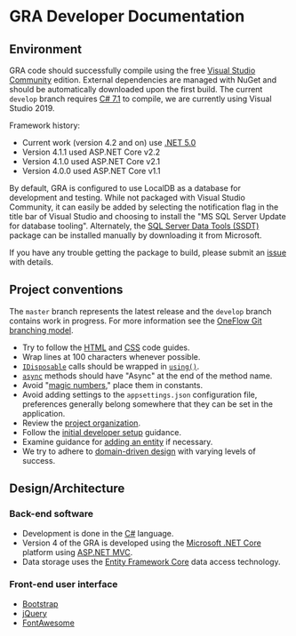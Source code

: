 # GRA Developer Documentation

## Environment

GRA code should successfully compile using the free [Visual Studio Community](https://www.visualstudio.com/vs/community/) edition. External dependencies are managed with NuGet and should be automatically downloaded upon the first build. The current `develop` branch requires [C# 7.1](https://docs.microsoft.com/en-us/dotnet/csharp/whats-new/csharp-7-1) to compile, we are currently using Visual Studio 2019.

Framework history:

- Current work (version 4.2 and on) use [.NET 5.0](https://docs.microsoft.com/en-us/dotnet/core/dotnet-five)
- Version 4.1.1 used ASP.NET Core v2.2
- Version 4.1.0 used ASP.NET Core v2.1
- Version 4.0.0 used ASP.NET Core v1.1

By default, GRA is configured to use LocalDB as a database for development and testing. While not packaged with Visual Studio Community, it can easily be added by selecting the notification flag in the title bar of Visual Studio and choosing to install the "MS SQL Server Update for database tooling". Alternately, the [SQL Server Data Tools (SSDT)](https://msdn.microsoft.com/en-us/library/hh272686.aspx) package can be installed manually by downloading it from Microsoft.

If you have any trouble getting the package to build, please submit an [issue](https://github.com/MCLD/greatreadingadventure/issues/new) with details.

## Project conventions

The `master` branch represents the latest release and the `develop` branch contains work in progress. For more information see the [OneFlow Git branching model](http://endoflineblog.com/oneflow-a-git-branching-model-and-workflow).

- Try to follow the [HTML](http://codeguide.co/#html) and [CSS](http://codeguide.co/#css) code guides.
- Wrap lines at 100 characters whenever possible.
- [`IDisposable`](https://msdn.microsoft.com/en-us/library/system.idisposable.aspx) calls should be wrapped in [`using()`](https://docs.microsoft.com/en-us/dotnet/csharp/language-reference/keywords/using-statement).
- [`async`](https://docs.microsoft.com/en-us/dotnet/standard/async-in-depth) methods should have "Async" at the end of the method name.
- Avoid "[magic numbers](<https://en.wikipedia.org/wiki/Magic_number_(programming)>)," place them in constants.
- Avoid adding settings to the `appsettings.json` configuration file, preferences generally belong somewhere that they can be set in the application.
- Review the [project organization](project-organization.md).
- Follow the [initial developer setup](initial-developer-setup.md) guidance.
- Examine guidance for [adding an entity](adding-an-entity.md) if necessary.
- We try to adhere to [domain-driven design](https://en.wikipedia.org/wiki/Domain-driven_design) with varying levels of success.

## Design/Architecture

### Back-end software

- Development is done in the [C#](https://docs.microsoft.com/en-us/dotnet/csharp/) language.
- Version 4 of the GRA is developed using the [Microsoft .NET Core](https://www.microsoft.com/net/core) platform using [ASP.NET MVC](https://www.asp.net/mvc).
- Data storage uses the [Entity Framework Core](https://docs.microsoft.com/en-us/ef/core/) data access technology.

### Front-end user interface

- [Bootstrap](http://getbootstrap.com/)
- [jQuery](https://jquery.com/)
- [FontAwesome](https://fontawesome.com/)
